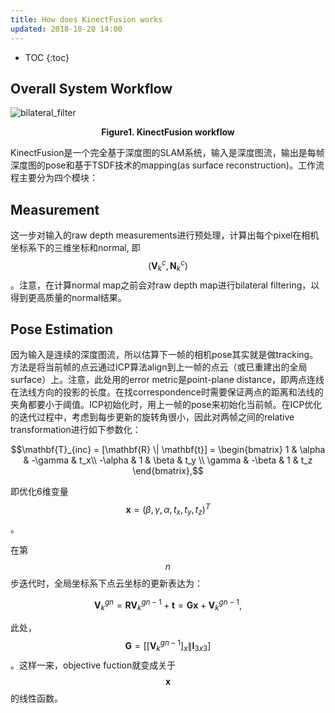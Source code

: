 ```yaml
---
title: How does KinectFusion works
updated: 2018-10-20 14:00
---
```



* TOC
{:toc}

## Overall System Workflow

![bilateral_filter]({{site.baseurl}}/images/kinectfusion.png)
**<center>Figure1. KinectFusion workflow</center>**

KinectFusion是一个完全基于深度图的SLAM系统，输入是深度图流，输出是每帧深度图的pose和基于TSDF技术的mapping(as surface reconstruction)。工作流程主要分为四个模块：

## Measurement

这一步对输入的raw depth measurements进行预处理，计算出每个pixel在相机坐标系下的三维坐标和normal, 即$$(\mathbf{V}_k^c, \mathbf{N}_k^c)$$。注意，在计算normal map之前会对raw depth map进行bilateral filtering，以得到更高质量的normal结果。

## Pose Estimation

因为输入是连续的深度图流，所以估算下一帧的相机pose其实就是做tracking。方法是将当前帧的点云通过ICP算法align到上一帧的点云（或已重建出的全局surface）上。注意，此处用的error metric是point-plane distance，即两点连线在法线方向的投影的长度。在找correspondence时需要保证两点的距离和法线的夹角都要小于阈值。ICP初始化时，用上一帧的pose来初始化当前帧。在ICP优化的迭代过程中，考虑到每步更新的旋转角很小，因此对两帧之间的relative transformation进行如下参数化：

$$\mathbf{T}_{inc} = [\mathbf{R} \| \mathbf{t}] = \begin{bmatrix} 1 & \alpha & -\gamma & t_x\\ -\alpha & 1 & \beta & t_y \\ \gamma & -\beta & 1 & t_z  \end{bmatrix},$$

即优化6维变量$$\mathbf{x}=(\beta, \gamma, \alpha, t_x, t_y, t_z)^T$$。

在第$$n$$步迭代时，全局坐标系下点云坐标的更新表达为：

$${\mathbf{V}_k^g}^n = \mathbf{R} {\mathbf{V}_k^g}^{n-1} + \mathbf{t} = \mathbf{G} \mathbf{x} + {\mathbf{V}_k^g}^{n-1},$$

此处，$$\mathbf{G}=\left[ [{\mathbf{V}_k^g}^{n-1}]_x \| \mathbf{I}_{3x3} \right]$$。这样一来，objective fuction就变成关于$$\mathbf{x}$$的线性函数。
